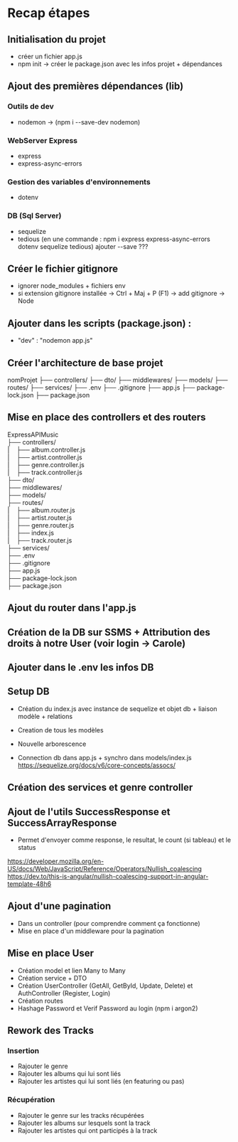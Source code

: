# Recap étapes

## Initialisation du projet
- créer un fichier app.js
- npm init → créer le package.json avec les infos projet + dépendances

## Ajout des premières dépendances (lib)
### Outils de dev
- nodemon  → (npm i --save-dev nodemon)

### WebServer Express
- express
- express-async-errors
### Gestion des variables d'environnements
- dotenv
### DB (Sql Server)
- sequelize
- tedious
(en une commande :  npm i express express-async-errors dotenv sequelize tedious)
 ajouter --save ???

## Créer le fichier gitignore
- ignorer node_modules + fichiers env
- si extension gitignore installée -> Ctrl + Maj + P (F1) -> add gitignore -> Node

## Ajouter dans les scripts (package.json) :
- "dev" : "nodemon app.js"

## Créer l'architecture de base projet
nomProjet
├── controllers/
├── dto/
├── middlewares/
├── models/
├── routes/
├── services/
├── .env
├── .gitignore
├── app.js
├── package-lock.json
├── package.json

## Mise en place des controllers et des routers
ExpressAPIMusic  
├── controllers/  
|    ├── album.controller.js  
|    ├── artist.controller.js  
|    ├── genre.controller.js  
|    ├── track.controller.js  
├── dto/  
├── middlewares/  
├── models/  
├── routes/  
|    ├── album.router.js  
|    ├── artist.router.js  
|    ├── genre.router.js  
|    ├── index.js  
|    ├── track.router.js  
├── services/  
├── .env  
├── .gitignore  
├── app.js  
├── package-lock.json  
├── package.json


## Ajout du router dans l'app.js

## Création de la DB sur SSMS + Attribution des droits à notre User (voir login -> Carole)

## Ajouter dans le .env les infos DB

## Setup DB
- Création du index.js avec instance de sequelize et objet db + liaison modèle + relations
- Creation de tous les modèles
- Nouvelle arborescence

- Connection db dans app.js   +   synchro dans  models/index.js 
https://sequelize.org/docs/v6/core-concepts/assocs/


## Création des services et genre controller


## Ajout de l'utils SuccessResponse et SuccessArrayResponse
- Permet d'envoyer comme response, le resultat, le count (si tableau) et le status


https://developer.mozilla.org/en-US/docs/Web/JavaScript/Reference/Operators/Nullish_coalescing
https://dev.to/this-is-angular/nullish-coalescing-support-in-angular-template-48h6


## Ajout d'une pagination
- Dans un controller (pour comprendre comment ça fonctionne)
- Mise en place d'un middleware pour la pagination 


## Mise en place User
- Création model et lien Many to Many
- Création service + DTO 
- Création UserController (GetAll, GetById, Update, Delete) et AuthController (Register, Login)
- Création routes
- Hashage Password et Verif Password au login (npm i argon2)


## Rework des Tracks 

### Insertion
- Rajouter le genre
- Rajouter les albums qui lui sont liés
- Rajouter les artistes qui lui sont liés (en featuring ou pas)

### Récupération
- Rajouter le genre sur les tracks récupérées
- Rajouter les albums sur lesquels sont la track
- Rajouter les artistes qui ont participés à la track